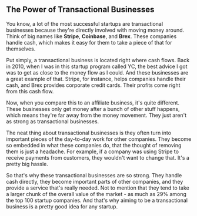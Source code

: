 ## The Power of Transactional Businesses

You know, a lot of the most successful startups are transactional businesses because they're directly involved with moving money around. Think of big names like **Stripe**, **Coinbase**, and **Brex**. These companies handle cash, which makes it easy for them to take a piece of that for themselves.

Put simply, a transactional business is located right where cash flows. Back in 2010, when I was in this startup program called YC, the best advice I got was to get as close to the money flow as I could. And these businesses are a great example of that. Stripe, for instance, helps companies handle their cash, and Brex provides corporate credit cards. Their profits come right from this cash flow. 

Now, when you compare this to an affiliate business, it's quite different. These businesses only get money after a bunch of other stuff happens, which means they're far away from the money movement. They just aren't as strong as transactional businesses.

The neat thing about transactional businesses is they often turn into important pieces of the day-to-day work for other companies. They become so embedded in what these companies do, that the thought of removing them is just a headache. For example, if a company was using Stripe to receive payments from customers, they wouldn't want to change that. It's a pretty big hassle.

So that's why these transactional businesses are so strong. They handle cash directly, they become important parts of other companies, and they provide a service that's really needed. Not to mention that they tend to take a larger chunk of the overall value of the market - as much as 29% among the top 100 startup companies. And that's why aiming to be a transactional business is a pretty good idea for any startup.
